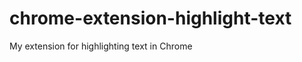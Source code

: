 chrome-extension-highlight-text
===============================

My extension for highlighting text in Chrome